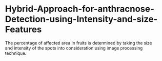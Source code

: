 # Hybrid-Approach-for-anthracnose-Detection-using-Intensity-and-size-Features
The percentage of affected area in fruits is determined by taking the size and intensity of the spots into consideration using image processing technique.

